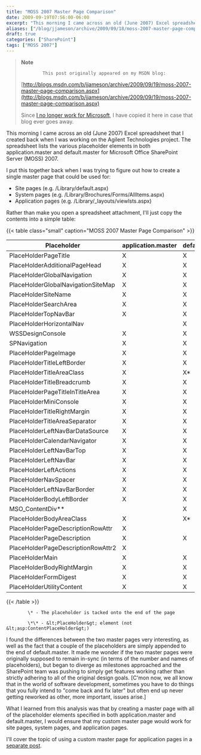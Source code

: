 ```yaml
---
title: "MOSS 2007 Master Page Comparison"
date: 2009-09-19T07:56:00-06:00
excerpt: "This morning I came across an old (June 2007) Excel spreadsheet that I created back when I was working on the Agilent Technologies project. The spreadsheet lists the various placeholder elements in both application.master and default.master for Microsoft..."
aliases: ["/blog/jjameson/archive/2009/09/18/moss-2007-master-page-comparison.aspx", "/blog/jjameson/archive/2009/09/19/moss-2007-master-page-comparison.aspx"]
draft: true
categories: ["SharePoint"]
tags: ["MOSS 2007"]
---
```


> **Note**
>
>             This post originally appeared on my MSDN blog:
>
> [http://blogs.msdn.com/b/jjameson/archive/2009/09/19/moss-2007-master-page-comparison.aspx](http://blogs.msdn.com/b/jjameson/archive/2009/09/19/moss-2007-master-page-comparison.aspx)
>
> Since [I no longer work for Microsoft](/blog/jjameson/2011/09/02/last-day-with-microsoft), I have copied it here in case that blog                 ever goes away.

This morning I came across an old (June 2007) Excel spreadsheet that I created back         when I was working on the Agilent Technologies project. The spreadsheet lists the         various placeholder elements in both application.master and default.master for Microsoft         Office SharePoint Server (MOSS) 2007.

I put this together back when I was trying to figure out how to create a single         master page that could be used for:

- Site pages (e.g. /Library/default.aspx)
- System pages (e.g. /Library/Brochures/Forms/AllItems.aspx)
- Application pages (e.g. /Library/\_layouts/viewlsts.aspx)

Rather than make you open a spreadsheet attachment, I'll just copy the contents         into a simple table:

{{< table class="small" caption="MOSS 2007 Master Page Comparison" >}}

|                     Placeholder<br>                 |                     application.master<br>                 |                     default.master<br>                 |
| --- | --- | --- |
|  PlaceHolderPageTitle  |  X  |  X  |
|  PlaceHolderAdditionalPageHead  |  X  |  X  |
|  PlaceHolderGlobalNavigation  |  X  |  X  |
|  PlaceHolderGlobalNavigationSiteMap  |  X  |  X  |
|  PlaceHolderSiteName  |  X  |  X  |
|  PlaceHolderSearchArea  |  X  |  X  |
|  PlaceHolderTopNavBar  |  X  |  X  |
|  PlaceHolderHorizontalNav  |   |  X  |
|  WSSDesignConsole  |  X  |  X  |
|  SPNavigation  |  X  |  X  |
|  PlaceHolderPageImage  |  X  |  X  |
|  PlaceHolderTitleLeftBorder  |  X  |  X  |
|  PlaceHolderTitleAreaClass  |  X  |  X\*  |
|  PlaceHolderTitleBreadcrumb  |  X  |  X  |
|  PlaceHolderPageTitleInTitleArea  |  X  |  X  |
|  PlaceHolderMiniConsole  |  X  |  X  |
|  PlaceHolderTitleRightMargin  |  X  |  X  |
|  PlaceHolderTitleAreaSeparator  |  X  |  X  |
|  PlaceHolderLeftNavBarDataSource  |  X  |  X  |
|  PlaceHolderCalendarNavigator  |  X  |  X  |
|  PlaceHolderLeftNavBarTop  |  X  |  X  |
|  PlaceHolderLeftNavBar  |  X  |  X  |
|  PlaceHolderLeftActions  |  X  |  X  |
|  PlaceHolderNavSpacer  |  X  |  X  |
|  PlaceHolderLeftNavBarBorder  |  X  |  X  |
|  PlaceHolderBodyLeftBorder  |  X  |  X  |
|  MSO\_ContentDiv\*\*  |   |  X  |
|  PlaceHolderBodyAreaClass  |  X  |  X\*  |
|  PlaceHolderPageDescriptionRowAttr  |  X  |   |
|  PlaceHolderPageDescription  |  X  |  X  |
|  PlaceHolderPageDescriptionRowAttr2  |  X  |   |
|  PlaceHolderMain  |  X  |  X  |
|  PlaceHolderBodyRightMargin  |  X  |  X  |
|  PlaceHolderFormDigest  |  X  |  X  |
|  PlaceHolderUtilityContent  |  X  |  X  |

{{< /table >}}

            \* - The placeholder is tacked onto the end of the page
    
            \*\* - &lt;PlaceHolder&gt; element (not &lt;asp:ContentPlaceHolder&gt;)

I found the differences between the two master pages very interesting, as well as         the fact that a couple of the placeholders are simply appended to the end of default.master.         It made me wonder if the two master pages were originally supposed to remain in-sync         (in terms of the number and names of placeholders), but began to diverge as milestones         approached and the SharePoint team was pushing to simply get features working rather         than strictly adhering to all of the original design goals. [C'mon now, we all know         that in the world of software development, sometimes you have to do things that         you fully intend to "come back and fix later" but often end up never getting reworked         as other, more important, issues arise.]

What I learned from this analysis was that by creating a master page with all of         the placeholder elements specified in both application.master and default.master,         I would ensure that my custom master page would work for site pages, system pages,         and application pages.

I'll cover the topic of using a custom master page for application pages in a [separate post](/blog/jjameson/2009/09/20/overriding-application-master-in-moss-2007).

